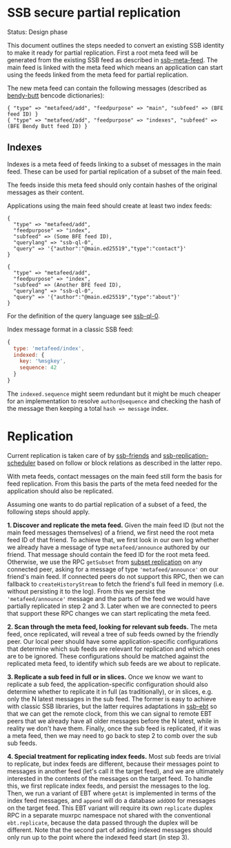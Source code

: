 <!--
SPDX-FileCopyrightText: 2021 Anders Rune Jensen

SPDX-License-Identifier: CC-BY-4.0
-->

# SSB secure partial replication

Status: Design phase

This document outlines the steps needed to convert an existing SSB
identity to make it ready for partial replication. First a root meta
feed will be generated from the existing SSB feed as described in
[ssb-meta-feed]. The main feed is linked with the meta feed which
means an application can start using the feeds linked from the meta
feed for partial replication.

The new meta feed can contain the following messages (described
as [bendy-butt] bencode dictionaries):

```
{ "type" => "metafeed/add", "feedpurpose" => "main", "subfeed" => (BFE feed ID) }
{ "type" => "metafeed/add", "feedpurpose" => "indexes", "subfeed" => (BFE Bendy Butt feed ID) }
```

## Indexes

Indexes is a meta feed of feeds linking to a subset of messages in the
main feed. These can be used for partial replication of a subset of
the main feed.

The feeds inside this meta feed should only contain hashes of the
original messages as their content.

Applications using the main feed should create at least two index
feeds:

```
{ 
  "type" => "metafeed/add",
  "feedpurpose" => "index", 
  "subfeed" => (Some BFE feed ID),
  "querylang" => "ssb-ql-0",
  "query" => '{"author":"@main.ed25519","type":"contact"}'
}

{ 
  "type" => "metafeed/add",
  "feedpurpose" => "index", 
  "subfeed" => (Another BFE feed ID),
  "querylang" => "ssb-ql-0",
  "query" => '{"author":"@main.ed25519","type":"about"}'
}
```

For the definition of the query language see [ssb-ql-0].

Index message format in a classic SSB feed:

```js
{
  type: 'metafeed/index',
  indexed: {
    key: '%msgkey',
    sequence: 42
  }
}
```

The `indexed.sequence` might seem redundant but it might be much cheaper
for an implementation to resolve `author@sequence` and checking the hash of the message then keeping a total `hash => message` index.

# Replication

Current replication is taken care of by [ssb-friends] and 
[ssb-replication-scheduler] based on follow or block relations as 
described in the latter repo.

With meta feeds, contact messages on the main feed still form the
basis for feed replication. From this basis the parts of the meta feed
needed for the application should also be replicated. 

Assuming one wants to do partial replication of a subset of a feed,
the following steps should apply.

**1. Discover and replicate the meta feed.** Given the main feed ID
(but not the main feed messages themselves) of a friend, we first need
the root meta feed ID of that friend. To achieve that, we first look
in our own log whether we already have a message of type
`metafeed/announce` authored by our friend. That message should
contain the feed ID for the root meta feed. Otherwise, we use the RPC
`getSubset` from [subset replication] on any connected peer, asking
for a message of type `'metafeed/announce'` on our friend's main
feed. If connected peers do not support this RPC, then we can fallback
to `createHistoryStream` to fetch the friend's full feed in memory
(i.e.  without persisting it to the log). From this we persist the
`'metafeed/announce'` message and the parts of the feed we would have
partially replicated in step 2 and 3. Later when we are connected to
peers that support these RPC changes we can start replicating the meta
feed.

**2. Scan through the meta feed, looking for relevant sub feeds.** The
meta feed, once replicated, will reveal a tree of sub feeds owned by
the friendly peer. Our local peer should have some application-specific
configurations that determine which sub feeds are relevant for replication
and which ones are to be ignored. These configurations should be matched
against the replicated meta feed, to identify which sub feeds are we about
to replicate.

**3. Replicate a sub feed in full or in slices.** Once we know we want
to replicate a sub feed, the application-specific configuration should
also determine whether to replicate it in full (as traditionally), or
in slices, e.g. only the N latest messages in the sub feed. The former
is easy to achieve with classic SSB libraries, but the latter requires
adaptations in [ssb-ebt] so that we can get the remote clock, from
this we can signal to remote EBT peers that we already have all older
messages before the N latest, while in reality we don't have
them. Finally, once the sub feed is replicated, if it was a meta feed,
then we may need to go back to step 2 to comb over the sub sub
feeds.

**4. Special treatment for replicating index feeds.** Most sub feeds
are trivial to replicate, but index feeds are different, because their
messages point to messages in another feed (let's call it the target
feed), and we are ultimately interested in the contents of the
messages on the target feed. To handle this, we first replicate index
feeds, and persist the messages to the log. Then, we run a variant of
EBT where `getAt` is implemented in terms of the index feed messages,
and `append` will do a database `addOOO` for messages on the target
feed. This EBT variant will require its own `replicate` duplex RPC in
a separate muxrpc namespace not shared with the conventional
`ebt.replicate`, because the data passed through the duplex will be
different. Note that the second part of adding indexed messages should
only run up to the point where the indexed feed start (in step 3).

 
[ssb-meta-feed]: https://github.com/ssb-ngi-pointer/ssb-meta-feed
[bendy-butt]: https://github.com/ssb-ngi-pointer/bendy-butt-spec
[ssb-friends]: https://github.com/ssbc/ssb-friends
[ssb-ebt]: https://github.com/ssbc/ssb-ebt
[ssb-replication-scheduler]: https://github.com/ssb-ngi-pointer/ssb-replication-scheduler
[subset replication]: https://github.com/ssb-ngi-pointer/ssb-subset-replication
[ssb-ql-0]: https://github.com/ssb-ngi-pointer/ssb-subset-replication-spec#ssb-ql-0
